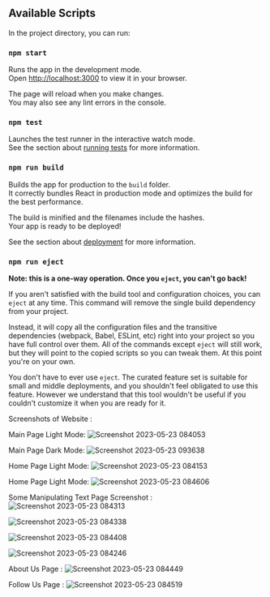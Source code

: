 ## Available Scripts

In the project directory, you can run:

### `npm start`

Runs the app in the development mode.\
Open [http://localhost:3000](http://localhost:3000) to view it in your browser.

The page will reload when you make changes.\
You may also see any lint errors in the console.

### `npm test`

Launches the test runner in the interactive watch mode.\
See the section about [running tests](https://facebook.github.io/create-react-app/docs/running-tests) for more information.

### `npm run build`

Builds the app for production to the `build` folder.\
It correctly bundles React in production mode and optimizes the build for the best performance.

The build is minified and the filenames include the hashes.\
Your app is ready to be deployed!

See the section about [deployment](https://facebook.github.io/create-react-app/docs/deployment) for more information.

### `npm run eject`

**Note: this is a one-way operation. Once you `eject`, you can't go back!**

If you aren't satisfied with the build tool and configuration choices, you can `eject` at any time. This command will remove the single build dependency from your project.

Instead, it will copy all the configuration files and the transitive dependencies (webpack, Babel, ESLint, etc) right into your project so you have full control over them. All of the commands except `eject` will still work, but they will point to the copied scripts so you can tweak them. At this point you're on your own.

You don't have to ever use `eject`. The curated feature set is suitable for small and middle deployments, and you shouldn't feel obligated to use this feature. However we understand that this tool wouldn't be useful if you couldn't customize it when you are ready for it.


Screenshots of Website :

Main Page Light Mode: 
![Screenshot 2023-05-23 084053](https://github.com/JayMathasoliya/TextUtils_Website/assets/105806992/a755e6ed-aebd-485c-88a3-39deff651404)


Main Page Dark Mode: 
![Screenshot 2023-05-23 093638](https://github.com/JayMathasoliya/TextUtils_Website/assets/105806992/407eccfe-4da6-4cf8-9a61-7372b3ad2966)


Home Page Light Mode: 
![Screenshot 2023-05-23 084153](https://github.com/JayMathasoliya/TextUtils_Website/assets/105806992/46f21ef2-900a-4e85-b689-dd4216f189d2)


Home Page Light Mode: 
![Screenshot 2023-05-23 084606](https://github.com/JayMathasoliya/TextUtils_Website/assets/105806992/b18dac2a-c154-4be9-b7ff-a4b96984d2cd)


Some Manipulating Text Page Screenshot : 
![Screenshot 2023-05-23 084313](https://github.com/JayMathasoliya/TextUtils_Website/assets/105806992/897233b4-60e7-4c6c-9bea-d4a178777883)


![Screenshot 2023-05-23 084338](https://github.com/JayMathasoliya/TextUtils_Website/assets/105806992/bbbb860b-8eca-470b-a517-9cf9ba11a023)


![Screenshot 2023-05-23 084408](https://github.com/JayMathasoliya/TextUtils_Website/assets/105806992/8755063b-9e81-4c07-827c-5c89176177a7)


![Screenshot 2023-05-23 084246](https://github.com/JayMathasoliya/TextUtils_Website/assets/105806992/271510e6-b63d-4f42-acbe-40c36a94bfca)


About Us Page : 
![Screenshot 2023-05-23 084449](https://github.com/JayMathasoliya/TextUtils_Website/assets/105806992/93917b73-1e87-4bcb-8165-b1310d54b997)


Follow Us Page : 
![Screenshot 2023-05-23 084519](https://github.com/JayMathasoliya/TextUtils_Website/assets/105806992/56e5919a-66ec-4d27-81a6-2e8b239f310f)

